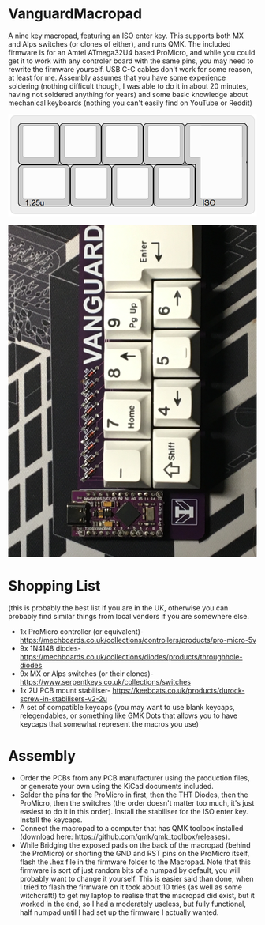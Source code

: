 # VanguardMacropad
A nine key macropad, featuring an ISO enter key. This supports both MX and Alps switches (or clones of either), and runs QMK. The included firmware is for an Amtel ATmega32U4 based ProMicro, and while you could get it to work with any controler board with the same pins, you may need to rewrite the firmware yourself. USB C-C cables don't work for some reason, at least for me. Assembly assumes that you have some experience soldering (nothing difficult though, I was able to do it in about 20 minutes, having not soldered anything for years) and some basic knowledge about mechanical keyboards (nothing you can't easily find on YouTube or Reddit)

![The KLE layout of the Macropad](VanguardPictures/LayoutKLE.png)

![The fully assembled Macropad, in purple!](VanguardPictures/Assembled.jpg)

# Shopping List
(this is probably the best list if you are in the UK, otherwise you can probably find similar things from local vendors if you are somewhere else.
- 1x ProMicro controller (or equivalent)- https://mechboards.co.uk/collections/controllers/products/pro-micro-5v
- 9x 1N4148 diodes- https://mechboards.co.uk/collections/diodes/products/throughhole-diodes
- 9x MX or Alps switches (or their clones)- https://www.serpentkeys.co.uk/collections/switches
- 1x 2U PCB mount stabiliser- https://keebcats.co.uk/products/durock-screw-in-stabilisers-v2-2u
- A set of compatible keycaps (you may want to use blank keycaps, relegendables, or something like GMK Dots that allows you to have keycaps that somewhat represent the macros you use)

# Assembly
- Order the PCBs from any PCB manufacturer using the production files, or generate your own using the KiCad documents included.
- Solder the pins for the ProMicro in first, then the THT Diodes, then the ProMicro, then the switches (the order doesn't matter too much, it's just easiest to do it in this order). Install the stabiliser for the ISO enter key. Install the keycaps.
- Connect the macropad to a computer that has QMK toolbox installed (download here: https://github.com/qmk/qmk_toolbox/releases).
- While Bridging the exposed pads on the back of the macropad (behind the ProMicro) or shorting the GND and RST pins on the ProMicro itself, flash the .hex file in the firmware folder to the Macropad. Note that this firmware is sort of just random bits of a numpad by default, you will probably want to change it yourself. This is easier said than done, when I tried to flash the firmware on it took about 10 tries (as well as some witchcraft!) to get my laptop to realise that the macropad did exist, but it worked in the end, so I had a moderately useless, but fully functional, half numpad until I had set up the firmware I actually wanted.
